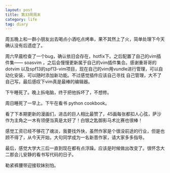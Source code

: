 ```yaml
---
layout: post
title: 第33周周末
category: life
tag: diary
---
```



周五晚上和一群小朋友出去喝点小酒吃点烤串，果不其然上了火，简单处理下今天确认没有后遗症了。

周六早晨检查了一个bug，确认依旧会存在，hotfix下。之后配置了自己的vim插件集—— soasvim ，之后会慢慢更新属于自己的vim插件集合。感谢重哥哥的dotvim 以及spf13的spf13-vim项目，现在自己的vim用vundle进行管理，可以自动化安装，可以随时添加新功能。不过感觉插件应该自己寻找 自己管理，大不了自己写。最后感叹下vim真是最棒的编辑器。

下午睡死了。晚上拆电脑，终于把他拆坏了，不想修。

周日睡死了一早上。下午在看书 python cookbook。

看了下本期更新的漫画们，进击的巨人相比最赞了，45画每张都扣人心弦，萨沙作为主角之一木有领便当真是太好了！白银之匙御影马术比赛也很棒！

感觉工资已经不够花了魂淡，我要找外快，虽然作家是个很没前途的行业，但是也顾不得了，从今天开始，大句同学成为一名新晋作家，请大家多多指导。

最后，感觉大学大三后一直到现在都有点浮躁。应该是时候做出改变了。很怀念大二那会儿安静的看书写代码的日子。

勒紧裤腰带迎接软妹别怕。
